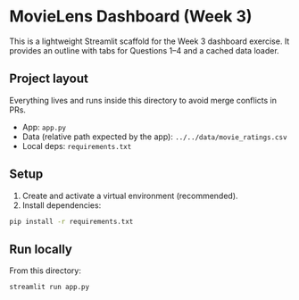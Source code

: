 # MovieLens Dashboard (Week 3)

This is a lightweight Streamlit scaffold for the Week 3 dashboard exercise. It provides an outline with tabs for Questions 1–4 and a cached data loader.

## Project layout
Everything lives and runs inside this directory to avoid merge conflicts in PRs.
- App: `app.py`
- Data (relative path expected by the app): `../../data/movie_ratings.csv`
- Local deps: `requirements.txt`


## Setup
1. Create and activate a virtual environment (recommended).
2. Install dependencies:
```bash
pip install -r requirements.txt
```

## Run locally
From this directory:
```bash
streamlit run app.py
```
